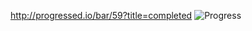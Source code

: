 


http://progressed.io/bar/59?title=completed
![Progress](http://progressed.io/bar/58?title=completed)  